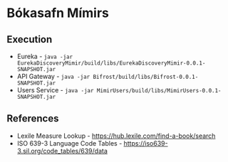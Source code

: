 # Bókasafn Mímirs

## Execution
- Eureka - `java -jar EurekaDiscoveryMimir/build/libs/EurekaDiscoveryMimir-0.0.1-SNAPSHOT.jar`
- API Gateway - `java -jar Bifrost/build/libs/Bifrost-0.0.1-SNAPSHOT.jar`
- Users Service - `java -jar MimirUsers/build/libs/MimirUsers-0.0.1-SNAPSHOT.jar`

## References
- Lexile Measure Lookup - https://hub.lexile.com/find-a-book/search
- ISO 639-3 Language Code Tables - https://iso639-3.sil.org/code_tables/639/data